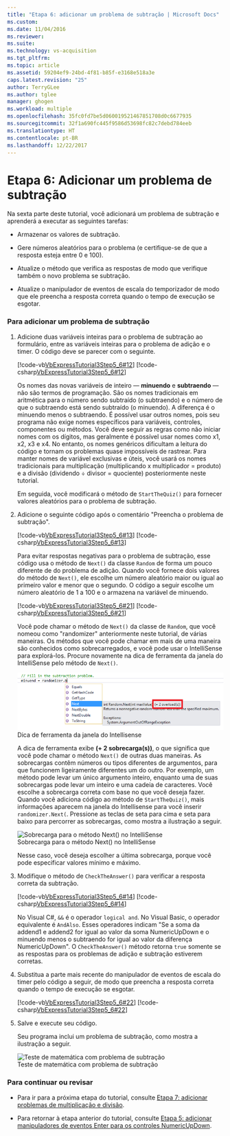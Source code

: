 ```yaml
---
title: "Etapa 6: adicionar um problema de subtração | Microsoft Docs"
ms.custom: 
ms.date: 11/04/2016
ms.reviewer: 
ms.suite: 
ms.technology: vs-acquisition
ms.tgt_pltfrm: 
ms.topic: article
ms.assetid: 59204ef9-24bd-4f81-b85f-e3168e518a3e
caps.latest.revision: "25"
author: TerryGLee
ms.author: tglee
manager: ghogen
ms.workload: multiple
ms.openlocfilehash: 35fc0fd7be5d060019521467851708d0c6677935
ms.sourcegitcommit: 32f1a690fc445f9586d53698fc82c7debd784eeb
ms.translationtype: HT
ms.contentlocale: pt-BR
ms.lasthandoff: 12/22/2017
---
```

# <a name="step-6-add-a-subtraction-problem"></a>Etapa 6: Adicionar um problema de subtração
Na sexta parte deste tutorial, você adicionará um problema de subtração e aprenderá a executar as seguintes tarefas:  
  
-   Armazenar os valores de subtração.  
  
-   Gere números aleatórios para o problema (e certifique-se de que a resposta esteja entre 0 e 100).  
  
-   Atualize o método que verifica as respostas de modo que verifique também o novo problema se subtração.  
  
-   Atualize o manipulador de eventos de escala do temporizador de modo que ele preencha a resposta correta quando o tempo de execução se esgotar.  
  
### <a name="to-add-a-subtraction-problem"></a>Para adicionar um problema de subtração  
  
1.  Adicione duas variáveis inteiras para o problema de subtração ao formulário, entre as variáveis inteiras para o problema de adição e o timer. O código deve se parecer com o seguinte.  
  
     [!code-vb[VbExpressTutorial3Step5_6#12](../ide/codesnippet/VisualBasic/step-6-add-a-subtraction-problem_1.vb)]
     [!code-csharp[VbExpressTutorial3Step5_6#12](../ide/codesnippet/CSharp/step-6-add-a-subtraction-problem_1.cs)]  
  
     Os nomes das novas variáveis de inteiro — **minuendo** e **subtraendo** — não são termos de programação. São os nomes tradicionais em aritmética para o número sendo subtraído (o subtraendo) e o número de que o subtraendo está sendo subtraído (o minuendo). A diferença é o minuendo menos o subtraendo. É possível usar outros nomes, pois seu programa não exige nomes específicos para variáveis, controles, componentes ou métodos. Você deve seguir as regras como não iniciar nomes com os dígitos, mas geralmente é possível usar nomes como x1, x2, x3 e x4. No entanto, os nomes genéricos dificultam a leitura do código e tornam os problemas quase impossíveis de rastrear. Para manter nomes de variável exclusivas e úteis, você usará os nomes tradicionais para multiplicação (multiplicando x multiplicador = produto) e a divisão (dividendo ÷ divisor = quociente) posteriormente neste tutorial.  
  
     Em seguida, você modificará o método de `StartTheQuiz()` para fornecer valores aleatórios para o problema de subtração.  
  
2.  Adicione o seguinte código após o comentário "Preencha o problema de subtração".  
  
     [!code-vb[VbExpressTutorial3Step5_6#13](../ide/codesnippet/VisualBasic/step-6-add-a-subtraction-problem_2.vb)]
     [!code-csharp[VbExpressTutorial3Step5_6#13](../ide/codesnippet/CSharp/step-6-add-a-subtraction-problem_2.cs)]  
  
     Para evitar respostas negativas para o problema de subtração, esse código usa o método de `Next()` da classe `Random` de forma um pouco diferente de do problema de adição. Quando você fornece dois valores do método de `Next()`, ele escolhe um número aleatório maior ou igual ao primeiro valor e menor que o segundo. O código a seguir escolhe um número aleatório de 1 a 100 e o armazena na variável de minuendo.  
  
     [!code-vb[VbExpressTutorial3Step5_6#21](../ide/codesnippet/VisualBasic/step-6-add-a-subtraction-problem_3.vb)]
     [!code-csharp[VbExpressTutorial3Step5_6#21](../ide/codesnippet/CSharp/step-6-add-a-subtraction-problem_3.cs)]  
  
     Você pode chamar o método de `Next()` da classe de `Random`, que você nomeou como "randomizer" anteriormente neste tutorial, de várias maneiras. Os métodos que você pode chamar em mais de uma maneira são conhecidos como sobrecarregados, e você pode usar o IntelliSense para explorá-los. Procure novamente na dica de ferramenta da janela do IntelliSense pelo método de `Next()`.  
  
     ![Dica de ferramenta da janela do IntelliSense](../ide/media/express_overloads.png "Express_Overloads")  
Dica de ferramenta da janela do Intellisense  
  
     A dica de ferramenta exibe **(+ 2 sobrecarga(s))**, o que significa que você pode chamar o método `Next()` de outras duas maneiras. As sobrecargas contêm números ou tipos diferentes de argumentos, para que funcionem ligeiramente diferentes um do outro. Por exemplo, um método pode levar um único argumento inteiro, enquanto uma de suas sobrecargas pode levar um inteiro e uma cadeia de caracteres. Você escolhe a sobrecarga correta com base no que você deseja fazer. Quando você adiciona código ao método de `StartTheQuiz()`, mais informações aparecem na janela do Intellisense para você inserir `randomizer.Next(`. Pressione as teclas de seta para cima e seta para baixo para percorrer as sobrecargas, como mostra a ilustração a seguir.  
  
     ![Sobrecarga para o método Next&#40;&#41; no IntelliSense](../ide/media/express_nextoverload.png "Express_NextOverload")  
Sobrecarga para o método Next() no IntelliSense  
  
     Nesse caso, você deseja escolher a última sobrecarga, porque você pode especificar valores mínimo e máximo.  
  
3.  Modifique o método de `CheckTheAnswer()` para verificar a resposta correta da subtração.  
  
     [!code-vb[VbExpressTutorial3Step5_6#14](../ide/codesnippet/VisualBasic/step-6-add-a-subtraction-problem_4.vb)]
     [!code-csharp[VbExpressTutorial3Step5_6#14](../ide/codesnippet/CSharp/step-6-add-a-subtraction-problem_4.cs)]  
  
     No Visual C#, `&&` é o operador `logical and`. No Visual Basic, o operador equivalente é `AndAlso`. Esses operadores indicam "Se a soma da addend1 e addend2 for igual ao valor da soma NumericUpDown e o minuendo menos o subtraendo for igual ao valor da diferença NumericUpDown". O `CheckTheAnswer()` método retorna `true` somente se as respostas para os problemas de adição e subtração estiverem corretas.  
  
4.  Substitua a parte mais recente do manipulador de eventos de escala do timer pelo código a seguir, de modo que preencha a resposta correta quando o tempo de execução se esgotar.  
  
     [!code-vb[VbExpressTutorial3Step5_6#22](../ide/codesnippet/VisualBasic/step-6-add-a-subtraction-problem_5.vb)]
     [!code-csharp[VbExpressTutorial3Step5_6#22](../ide/codesnippet/CSharp/step-6-add-a-subtraction-problem_5.cs)]  
  
5.  Salve e execute seu código.  
  
     Seu programa inclui um problema de subtração, como mostra a ilustração a seguir.  
  
     ![Teste de matemática com problema de subtração](../ide/media/express_addsubtract.png "Express_AddSubtract")  
Teste de matemática com problema de subtração  
  
### <a name="to-continue-or-review"></a>Para continuar ou revisar  
  
-   Para ir para a próxima etapa do tutorial, consulte [Etapa 7: adicionar problemas de multiplicação e divisão](../ide/step-7-add-multiplication-and-division-problems.md).  
  
-   Para retornar à etapa anterior do tutorial, consulte [Etapa 5: adicionar manipuladores de eventos Enter para os controles NumericUpDown](../ide/step-5-add-enter-event-handlers-for-the-numericupdown-controls.md).